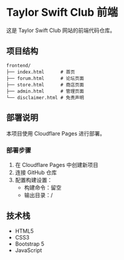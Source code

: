 # Taylor Swift Club 前端

这是 Taylor Swift Club 网站的前端代码仓库。

## 项目结构

```
frontend/
├── index.html      # 首页
├── forum.html      # 论坛页面
├── store.html      # 商店页面
├── admin.html      # 管理页面
└── disclaimer.html # 免责声明
```

## 部署说明

本项目使用 Cloudflare Pages 进行部署。

### 部署步骤

1. 在 Cloudflare Pages 中创建新项目
2. 连接 GitHub 仓库
3. 配置构建设置：
   - 构建命令：留空
   - 输出目录：/

## 技术栈

- HTML5
- CSS3
- Bootstrap 5
- JavaScript 
